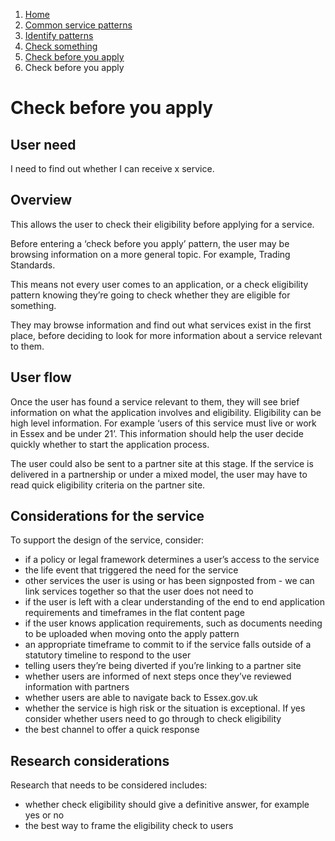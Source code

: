 1.  [Home](/docs/core/contents)
2.	[Common service patterns](/docs/core/common-service-patterns/overview)
3.  [Identify patterns](/docs/documentation/core/common-service-patterns/identify-patterns)
4.  [Check something](docs/documentation/core/common-service-patterns/service-patterns/check-something/overview)
5.  [Check before you apply](/docs/core/common-service-patterns/service-patterns/check-something/check-before-you-apply/overview)
6.  Check before you apply

# Check before you apply

## User need

I need to find out whether I can receive x service.

## Overview

This allows the user to check their eligibility before applying for a service.

Before entering a ‘check before you apply’ pattern, the user may be browsing information on a more general topic. For example, Trading Standards.

This means not every user comes to an application, or a check eligibility pattern knowing they’re going to check whether they are eligible for something.

They may browse information and find out what services exist in the first place, before deciding to look for more information about a service relevant to them.

## User flow

Once the user has found a service relevant to them, they will see brief information on what the application involves and eligibility. Eligibility can be high level information. For example ‘users of this service must live or work in Essex and be under 21’. This information should help the user decide quickly whether to start the application process.

The user could also be sent to a partner site at this stage. If the service is delivered in a partnership or under a mixed model, the user may have to read quick eligibility criteria on the partner site.

## Considerations for the service

To support the design of the service, consider:

* if a policy or legal framework determines a user’s access to the service
* the life event that triggered the need for the service
* other services the user is using or has been signposted from - we can link services together so that the user does not need to
* if the user is left with a clear understanding of the end to end application requirements and timeframes in the flat content page
* if the user knows application requirements, such as documents needing to be uploaded when moving onto the apply pattern
* an appropriate timeframe to commit to if the service falls outside of a statutory timeline to respond to the user
* telling users they’re being diverted if you’re linking to a partner site
* whether users are informed of next steps once they’ve reviewed information with partners
* whether users are able to navigate back to Essex.gov.uk
* whether the service is high risk or the situation is exceptional. If yes consider whether users need to go through to check eligibility
* the best channel to offer a quick response

## Research considerations

Research that needs to be considered includes:

* whether check eligibility should give a definitive answer, for example yes or no
* the best way to frame the eligibility check to users
